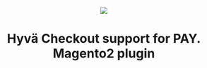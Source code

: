 <p align="center">
    <img src="https://www.pay.nl/uploads/1/brands/main_logo.png" />
</p>
<h1 align="center">Hyvä Checkout support for PAY. Magento2 plugin</h1>